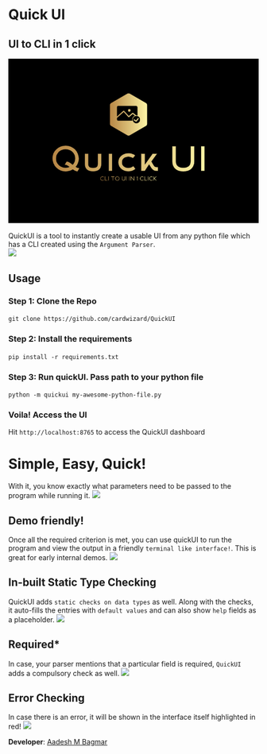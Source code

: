 # Quick UI

UI to CLI in 1 click
---

![](QuickUI.png)
     
QuickUI is a tool to instantly create a usable UI from any python file which has a CLI created using the `Argument Parser`.  
<img src="https://user-images.githubusercontent.com/7254105/47856409-274b7d80-de0d-11e8-8844-643395054d5e.png">


## Usage

### Step 1: Clone the Repo
`git clone https://github.com/cardwizard/QuickUI`
### Step 2: Install the requirements
`pip install -r requirements.txt`
### Step 3: Run quickUI. Pass path to your python file
`python -m quickui my-awesome-python-file.py`
### Voila! Access the UI
Hit `http://localhost:8765` to access the QuickUI dashboard
 
# Simple, Easy, Quick!
With it, you know exactly what parameters need to be passed to the program while running it.
<img src="https://user-images.githubusercontent.com/7254105/47855319-4ac0f900-de0a-11e8-82ed-f7421383cdb4.png">

## Demo friendly!
Once all the required criterion is met, you can use quickUI to run the program and view the output in a 
friendly `terminal like interface!`. This is great for early internal demos. 
<img src="https://user-images.githubusercontent.com/7254105/47856077-51e90680-de0c-11e8-883e-dc3b8276cfe6.png">

## In-built Static Type Checking
QuickUI adds `static checks on data types` as well. Along with the checks, it
auto-fills the entries with `default values` and can also show `help` fields as a placeholder. 
<img src="https://user-images.githubusercontent.com/7254105/47855736-5eb92a80-de0b-11e8-9195-3665f7d0dd06.png">

## Required*
In case, your parser mentions that a particular field is required, `QuickUI` adds a compulsory check as well.
<img src="https://user-images.githubusercontent.com/7254105/47855858-b22b7880-de0b-11e8-940e-2c6b39efb771.png">

## Error Checking
In case there is an error, it will be shown in the interface itself highlighted in red!
<img src="https://user-images.githubusercontent.com/7254105/47856737-ebfd7e80-de0d-11e8-96a8-d8c50290d18a.png">

**Developer**: [Aadesh M Bagmar](https://github.com/cardwizard)

